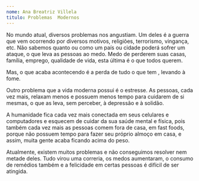 ```yaml
---
nome: Ana Breatriz Villela
titulo: Problemas  Modernos
---
```


No mundo atual, diversos problemas nos angustiam. Um deles  é a guerra que vem ocorrendo por diversos motivos, religiões, terrorismo, vingança, etc. Não sabemos quanto ou como um país ou cidade poderá sofrer um ataque, o que leva as pessoas ao medo. Medo de perderem suas casas, família, emprego, qualidade de vida, esta última é o que todos querem.

Mas, o que acaba acontecendo é a perda de tudo o que tem , levando à fome.

Outro problema que a vida moderna possui é o estresse. As pessoas, cada vez mais, relaxam menos e possuem menos tempo para cuidarem de si mesmas, o que as leva, sem perceber,   à depressão e à solidão.

A humanidade fica cada vez mais conectada em seus celulares e computadores e esquecem de cuidar da sua saúde mental e física, pois também cada vez mais as pessoas comem fora de casa, em fast foods, porque  não possuem tempo para fazer seu próprio almoço em casa, e assim, muita gente acaba ficando acima do peso.

Atualmente, existem muitos problemas e não conseguimos resolver nem metade deles. Tudo virou uma correria, os medos aumentaram, o consumo de remédios também e a felicidade em certas pessoas  é difícil de ser atingida.

